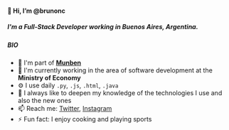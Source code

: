 #### 👋 Hi, I’m @brunonc
##### I'm a Full-Stack Developer working in Buenos Aires, Argentina.

##### BIO

- 💪 I'm part of [**Munben**](https://munben.com/)
- 🏢 I'm currently working in the area of software development at the **Ministry of Economy**
- ⚙️ I use daily `.py`, `.js`, `.html`, `.java`
- 🌱 I always like to deepen my knowledge of the technologies I use and also the new ones
- 📫 Reach me: [Twitter](https://twitter.com/brunoncamussi), [Instagram](https://www.instagram.com/brun0nc/)
- ⚡️ Fun fact: I enjoy cooking and playing sports

<!---
brunonc/brunonc is a ✨ special ✨ repository because its `README.md` (this file) appears on your GitHub profile.
You can click the Preview link to take a look at your changes.
--->
